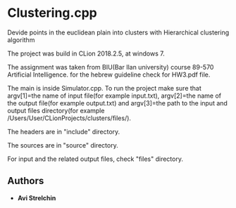 # Clustering.cpp
Devide points in the euclidean plain into clusters with  Hierarchical clustering algorithm

The project was build in CLion 2018.2.5, at windows 7.

The assignment was taken from BIU(Bar Ilan university) course 89-570 Artificial Intelligence.
for the hebrew guideline check for HW3.pdf file.

The main is inside Simulator.cpp.
To run the project make sure that argv[1]=the name of input file(for example input.txt), argv[2]=the name of the output file(for example output.txt) and argv[3]=the path to the input and output files directory(for example /Users/User/CLionProjects/clusters/files/).

The headers are in "include" directory.

The sources are in "source" directory.

For input and the related output files, check "files" directory.

## Authors

* **Avi Strelchin** 
